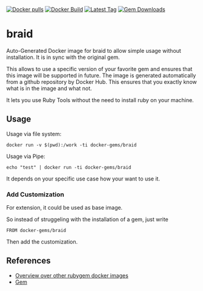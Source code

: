 [![Docker pulls](https://img.shields.io/docker/pulls/rubygem/braid.svg)](https://hub.docker.com/r/rubygem/braid/)
[![Docker Build](https://img.shields.io/docker/automated/rubygem/braid.svg)](https://hub.docker.com/r/rubygem/braid/)
[![Latest Tag](https://img.shields.io/github/tag/docker-rubygem/braid.svg)](https://hub.docker.com/r/rubygem/braid/)
[![Gem Downloads](https://img.shields.io/gem/dt/braid.svg)](https://rubygems.org/gems/braid/)
# braid

Auto-Generated Docker image for braid to allow simple usage without installation.
It is in sync with the original gem.

This allows to use a specific version of your favorite gem and ensures that this image will be supported in future.
The image is generated automatically from a github repository by Docker Hub.
This ensures that you exactly know what is in the image and what not.

It lets you use Ruby Tools without the need to install ruby on your machine.

## Usage

Usage via file system:

`docker run -v $(pwd):/work -ti docker-gems/braid`

Usage via Pipe:

`echo "test" | docker run -ti docker-gems/braid`

It depends on your specific use case how your want to use it.

### Add Customization

For extension, it could be used as base image.

So instead of struggeling with the installation of a gem, just write

`FROM docker-gems/braid`

Then add the customization.

## References

 - [Overview over other rubygem docker images](https://github.com/thinkbot/docker-rubygem)
 - [Gem](https://rubygems.org/gems/braid/)
